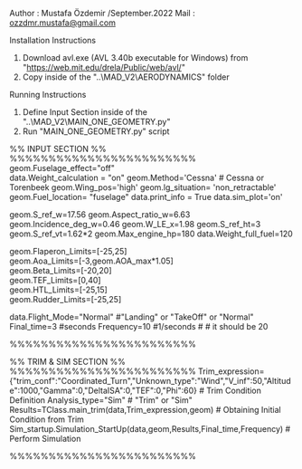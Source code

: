 Author :  Mustafa Özdemir /September.2022
Mail   :  ozzdmr.mustafa@gmail.com


Installation Instructions

1) Download avl.exe (AVL 3.40b executable for Windows) from "https://web.mit.edu/drela/Public/web/avl/"
2) Copy inside of the "..\MAD_V2\AERODYNAMICS" folder

Running Instructions

1) Define Input Section inside of the "..\MAD_V2\MAIN_ONE_GEOMETRY.py"
2) Run "MAIN_ONE_GEOMETRY.py" script



%% INPUT SECTION %%
%%%%%%%%%%%%%%%%%%%%%%%%
geom.Fuselage_effect="off"    
data.Weight_calculation = "on"
geom.Method='Cessna'  # Cessna or Torenbeek
geom.Wing_pos='high'
geom.lg_situation= 'non_retractable'
geom.Fuel_location= "fuselage"
data.print_info = True
data.sim_plot='on'

geom.S_ref_w=17.56
geom.Aspect_ratio_w=6.63
geom.Incidence_deg_w=0.46
geom.W_LE_x=1.98
geom.S_ref_ht=3
geom.S_ref_vt=1.62*2
geom.Max_engine_hp=180
data.Weight_full_fuel=120

geom.Flaperon_Limits=[-25,25]   
geom.Aoa_Limits=[-3,geom.AOA_max*1.05]   
geom.Beta_Limits=[-20,20]    
geom.TEF_Limits=[0,40]   
geom.HTL_Limits=[-25,15]   
geom.Rudder_Limits=[-25,25]   

data.Flight_Mode="Normal" #"Landing" or "TakeOff" or "Normal"
Final_time=3 #seconds
Frequency=10 #1/seconds   #   # it should be 20

%%%%%%%%%%%%%%%%%%%%%%%%


%% TRIM & SIM SECTION %%
%%%%%%%%%%%%%%%%%%%%%%%%
Trim_expression={"trim_conf":"Coordinated_Turn","Unknown_type":"Wind","V_inf":50,"Altitude":1000,"Gamma":0,"DeltaISA":0,"TEF":0,"Phi":60}  # Trim Condition Definition
Analysis_type="Sim"   # "Trim" or "Sim"
Results=TClass.main_trim(data,Trim_expression,geom) # Obtaining Initial Condition from Trim
Sim_startup.Simulation_StartUp(data,geom,Results,Final_time,Frequency)  # Perform Simulation

%%%%%%%%%%%%%%%%%%%%%%%%
